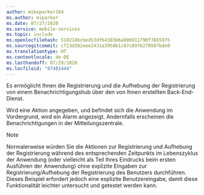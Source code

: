 ```yaml
---
author: mikeparker104
ms.author: miparker
ms.date: 07/27/2020
ms.service: mobile-services
ms.topic: include
ms.openlocfilehash: 510218bcbed53dfb4383b6a906911790f7865975
ms.sourcegitcommit: cf23d382eee2431a3958b1c87c897b270587bde0
ms.translationtype: HT
ms.contentlocale: de-DE
ms.lasthandoff: 07/29/2020
ms.locfileid: "87401444"
---
```

Es ermöglicht Ihnen die Registrierung und die Aufhebung der Registrierung von einem Benachrichtigungshub über den von Ihnen erstellten Back-End-Dienst. 

Wird eine Aktion angegeben, und befindet sich die Anwendung im Vordergrund, wird ein Alarm angezeigt. Andernfalls erscheinen die Benachrichtigungen in der Mitteilungszentrale.

> [!NOTE]
> Normalerweise würden Sie die Aktionen zur Registrierung und Aufhebung der Registrierung während des entsprechenden Zeitpunkts im Lebenszyklus der Anwendung (oder vielleicht als Teil Ihres Eindrucks beim ersten Ausführen der Anwendung) ohne explizite Eingaben zur Registrierung/Aufhebung der Registrierung des Benutzers durchführen. Dieses Beispiel erfordert jedoch eine explizite Benutzereingabe, damit diese Funktionalität leichter untersucht und getestet werden kann.
